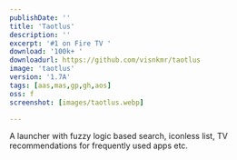 ```yaml
---
publishDate: ''
title: 'Taotlus'
description: ''
excerpt: '#1 on Fire TV '
download: '100k+ '
downloadurl: https://github.com/visnkmr/taotlus
image: 'taotlus'
version: '1.7A'
tags: [aas,mas,gp,gh,aos]
oss: f
screenshot: [images/taotlus.webp]

---
```


A launcher with fuzzy logic based search, iconless list, TV recommendations for frequently used apps etc.